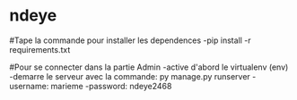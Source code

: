 # ndeye

#Tape la commande pour installer les dependences
-pip install -r requirements.txt


#Pour se connecter dans la partie Admin
-active d'abord le virtualenv (env)
-demarre le serveur avec la commande: py manage.py runserver
-username: marieme
-password: ndeye2468
